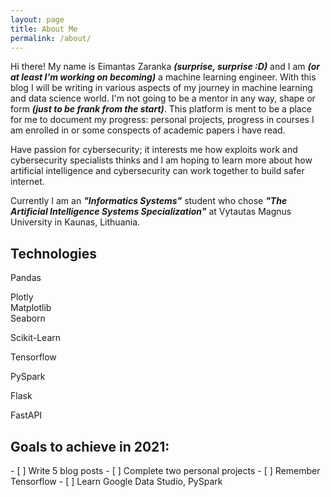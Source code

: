 ```yaml
---
layout: page
title: About Me
permalink: /about/
---
```


Hi there! My name is Eimantas Zaranka ***(surprise, surprise :D)*** and I am ***(or at least I'm working on becoming)*** a machine learning engineer. With this blog I will be writing in various aspects of my journey in machine learning and data science world. I'm not going to be a mentor in any way, shape or form ***(just to be frank from the start)***. This platform is ment to be a place for me to document my progress: personal projects, progress in courses I am enrolled in or some conspects of academic papers i have read. 

Have passion for cybersecurity; it interests me how exploits work and cybersecurity specialists thinks and I am hoping to learn more about how artificial intelligence and cybersecurity can work together to build safer internet.

Currently I am an ***"Informatics Systems"*** student who chose ***"The Artificial Intelligence Systems Specialization"*** at Vytautas Magnus University in Kaunas, Lithuania. 

## Technologies
<div class="tech">
    <div class="tech-item">
        <span class="iconify" data-icon="simple-icons:pandas" data-inline="false"></span>
        <p>Pandas</p>
    </div>
    <div class="tech-item">
        <span class="iconify" data-icon="simple-icons:plotly" data-inline="false"></span>
        <p>Plotly <br> Matplotlib <br> Seaborn</p>
    </div>
    <div class="tech-item">
        <span class="iconify" data-icon="simple-icons:scikitlearn" data-inline="false"></span>
        <p>Scikit-Learn</p>
    </div>
    <div class="tech-item">
        <span class="iconify" data-icon="cib:tensorflow" data-inline="false"></span>
        <p>Tensorflow</p>
    </div>
    <div class="tech-item">
        <span class="iconify" data-icon="cib:apache-spark" data-inline="false"></span>
        <p>PySpark</p>
    </div>
    <div class="tech-item">
        <span class="iconify" data-icon="cib:flask" data-inline="false"></span>
        <p>Flask</p>
    </div>
    <div class="tech-item">
        <span class="iconify" data-icon="simple-icons:fastapi" data-inline="false"></span>
        <p>FastAPI</p>
    </div>
</div>

## Goals to achieve in 2021:
<div class="goals" markdown="1">
- [ ] Write 5 blog posts
- [ ] Complete two personal projects
- [ ] Remember Tensorflow
- [ ] Learn Google Data Studio, PySpark
</div>